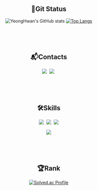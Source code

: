 <div align = center><h2>🌱Git Status</h2>

![YeongHwan's GitHub stats](https://github-readme-stats.vercel.app/api?username=Yhwani&show_icons=true)
[![Top Langs](https://github-readme-stats.vercel.app/api/top-langs/?username=Yhwani&langs_count=8)](https://github.com/Yhwani/github-readme-stats)
</div>
</br></br></br>

<div align = center><h2>📬Contacts</h2>
<img src="https://img.shields.io/badge/Notion-000000?style=for-the-badge&logo=notion&logoColor=white">&nbsp;
<img src="https://img.shields.io/badge/Gmail-EA4335?style=for-the-badge&logo=gmail&logoColor=white">&nbsp;

</br></br></br>

<div align="center"><h2>🛠Skills</h2>
<img src="https://img.shields.io/badge/Python-3776AB?style=for-the-badge&logo=Python&logoColor=white">&nbsp;
<img src="https://img.shields.io/badge/Java-007396?style=for-the-badge&logo=OpenJDK&logoColor=white">&nbsp;
<img src="https://img.shields.io/badge/Spring-6DB33F?style=for-the-badge&logo=Spring&logoColor=white"></br>

<img src="https://img.shields.io/badge/MYSQL-4479A1?style=for-the-badge&logo=MYSQL&logoColor=white"></div>


</br></br></br>


<div align="center">
<h2>🏆Rank</h2>

[![Solved.ac Profile](http://mazassumnida.wtf/api/v2/generate_badge?boj=iy833261)](https://solved.ac/iy833261)

</div>
</br></br>


